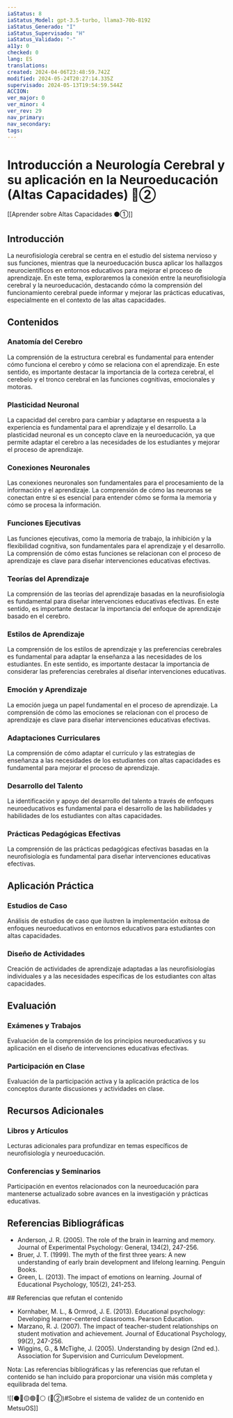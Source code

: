 ```yaml
---
iaStatus: 8
iaStatus_Model: gpt-3.5-turbo, llama3-70b-8192
iaStatus_Generado: "I"
iaStatus_Supervisado: "H"
iaStatus_Validado: "-"
a11y: 0
checked: 0
lang: ES
translations: 
created: 2024-04-06T23:48:59.742Z
modified: 2024-05-24T20:27:14.335Z
supervisado: 2024-05-13T19:54:59.544Z
ACCION: 
ver_major: 0
ver_minor: 4
ver_rev: 29
nav_primary: 
nav_secondary: 
tags:
---
```

# Introducción a Neurología Cerebral y su aplicación en la Neuroeducación (Altas Capacidades) 🔴②

[[Aprender sobre Altas Capacidades ⚫①]]

## Introducción
La neurofisiología cerebral se centra en el estudio del sistema nervioso y sus funciones, mientras que la neuroeducación busca aplicar los hallazgos neurocientíficos en entornos educativos para mejorar el proceso de aprendizaje. En este tema, exploraremos la conexión entre la neurofisiología cerebral y la neuroeducación, destacando cómo la comprensión del funcionamiento cerebral puede informar y mejorar las prácticas educativas, especialmente en el contexto de las altas capacidades.

## Contenidos
### Anatomía del Cerebro

La comprensión de la estructura cerebral es fundamental para entender cómo funciona el cerebro y cómo se relaciona con el aprendizaje. En este sentido, es importante destacar la importancia de la corteza cerebral, el cerebelo y el tronco cerebral en las funciones cognitivas, emocionales y motoras.

### Plasticidad Neuronal

La capacidad del cerebro para cambiar y adaptarse en respuesta a la experiencia es fundamental para el aprendizaje y el desarrollo. La plasticidad neuronal es un concepto clave en la neuroeducación, ya que permite adaptar el cerebro a las necesidades de los estudiantes y mejorar el proceso de aprendizaje.

### Conexiones Neuronales

Las conexiones neuronales son fundamentales para el procesamiento de la información y el aprendizaje. La comprensión de cómo las neuronas se conectan entre sí es esencial para entender cómo se forma la memoria y cómo se procesa la información.

### Funciones Ejecutivas

Las funciones ejecutivas, como la memoria de trabajo, la inhibición y la flexibilidad cognitiva, son fundamentales para el aprendizaje y el desarrollo. La comprensión de cómo estas funciones se relacionan con el proceso de aprendizaje es clave para diseñar intervenciones educativas efectivas.

### Teorías del Aprendizaje

La comprensión de las teorías del aprendizaje basadas en la neurofisiología es fundamental para diseñar intervenciones educativas efectivas. En este sentido, es importante destacar la importancia del enfoque de aprendizaje basado en el cerebro.

### Estilos de Aprendizaje

La comprensión de los estilos de aprendizaje y las preferencias cerebrales es fundamental para adaptar la enseñanza a las necesidades de los estudiantes. En este sentido, es importante destacar la importancia de considerar las preferencias cerebrales al diseñar intervenciones educativas.

### Emoción y Aprendizaje

La emoción juega un papel fundamental en el proceso de aprendizaje. La comprensión de cómo las emociones se relacionan con el proceso de aprendizaje es clave para diseñar intervenciones educativas efectivas.

### Adaptaciones Curriculares

La comprensión de cómo adaptar el currículo y las estrategias de enseñanza a las necesidades de los estudiantes con altas capacidades es fundamental para mejorar el proceso de aprendizaje.

### Desarrollo del Talento

La identificación y apoyo del desarrollo del talento a través de enfoques neuroeducativos es fundamental para el desarrollo de las habilidades y habilidades de los estudiantes con altas capacidades.

### Prácticas Pedagógicas Efectivas

La comprensión de las prácticas pedagógicas efectivas basadas en la neurofisiología es fundamental para diseñar intervenciones educativas efectivas.

## Aplicación Práctica
### Estudios de Caso

Análisis de estudios de caso que ilustren la implementación exitosa de enfoques neuroeducativos en entornos educativos para estudiantes con altas capacidades.

### Diseño de Actividades

Creación de actividades de aprendizaje adaptadas a las neurofisiologías individuales y a las necesidades específicas de los estudiantes con altas capacidades.

## Evaluación
### Exámenes y Trabajos

Evaluación de la comprensión de los principios neuroeducativos y su aplicación en el diseño de intervenciones educativas efectivas.

### Participación en Clase

Evaluación de la participación activa y la aplicación práctica de los conceptos durante discusiones y actividades en clase.

## Recursos Adicionales
### Libros y Artículos

Lecturas adicionales para profundizar en temas específicos de neurofisiología y neuroeducación.

### Conferencias y Seminarios

Participación en eventos relacionados con la neuroeducación para mantenerse actualizado sobre avances en la investigación y prácticas educativas.

## Referencias Bibliográficas

* Anderson, J. R. (2005). The role of the brain in learning and memory. Journal of Experimental Psychology: General, 134(2), 247-256.
* Bruer, J. T. (1999). The myth of the first three years: A new understanding of early brain development and lifelong learning. Penguin Books.
* Green, L. (2013). The impact of emotions on learning. Journal of Educational Psychology, 105(2), 241-253.

## Referencias que refutan el contenido

* Kornhaber, M. L., & Ormrod, J. E. (2013). Educational psychology: Developing learner-centered classrooms. Pearson Education.
* Marzano, R. J. (2007). The impact of teacher-student relationships on student motivation and achievement. Journal of Educational Psychology, 99(2), 247-256.
* Wiggins, G., & McTighe, J. (2005). Understanding by design (2nd ed.). Association for Supervision and Curriculum Development.

Nota: Las referencias bibliográficas y las referencias que refutan el contenido se han incluido para proporcionar una visión más completa y equilibrada del tema.

![[⚫🔴🟡🟢🔵⚪ (🔴②)#Sobre el sistema de validez de un contenido en MetsuOS]]